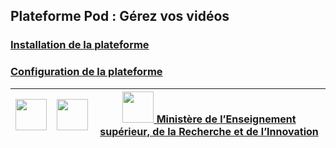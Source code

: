 ## Plateforme Pod : Gérez vos vidéos

### [Installation de la plateforme](/installation/ "Installation de la plateforme Pod")
### [Configuration de la plateforme](/configuration/ "Configuration de la plateforme Pod")



[<img src="https://www.univ-lille.fr/typo3conf/ext/ul2fpfb/Resources/Public/assets/img/UL-ROSE-dark-2014.svg" height="50" >](https://www.univ-lille.fr "Université de Lille") | [<img src="https://www.esup-portail.org/sites/esup-portail.org/files/logo-esup%2Baccroche_2.png" height="50" >](https://www.esup-portail.org "Esup Portail") | [<img src="http://cache.media.enseignementsup-recherche.gouv.fr/image/Global/35/8/Marianne_seule_MESRI_head_www_766358.jpg" height="50" > Ministère de lʼEnseignement supérieur, de la Recherche et de lʼInnovation](http://www.enseignementsup-recherche.gouv.fr "Ministère de lʼEnseignement supérieur, de la Recherche et de lʼInnovation")
:-----:|:-----:|:----:

